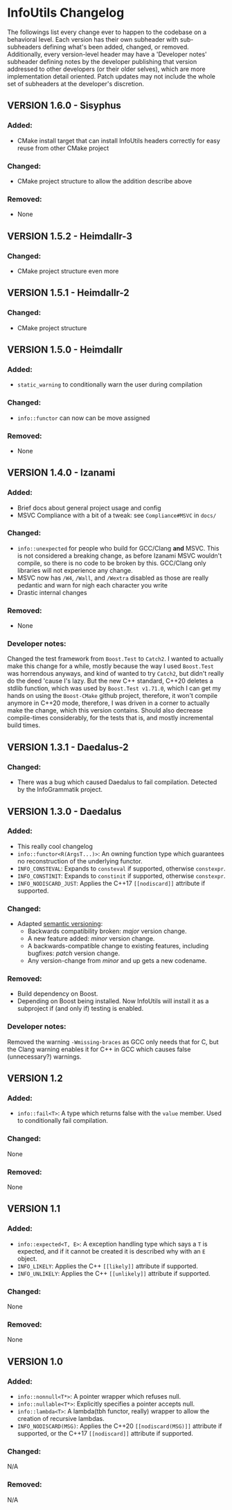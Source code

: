 # InfoUtils Changelog

The followings list every change ever to happen to the codebase on a behavioral level.
Each version has their own subheader with sub-subheaders defining what's been added, changed, or removed. 
Additionally, every version-level header may have a 'Developer notes' subheader defining notes
by the developer publishing that version addressed to other developers (or their older selves),
which are more implementation detail oriented.
Patch updates may not include the whole set of subheaders at the developer's discretion.  

## VERSION 1.6.0 - Sisyphus

### Added:
 - CMake install target that can install InfoUtils headers correctly for easy
   reuse from other CMake project

### Changed:
 - CMake project structure to allow the addition describe above

### Removed:
 - None

## VERSION 1.5.2 - Heimdallr-3

### Changed:
 - CMake project structure even more

## VERSION 1.5.1 - Heimdallr-2

### Changed:
 - CMake project structure

## VERSION 1.5.0 - Heimdallr

### Added:
 - `static_warning` to conditionally warn the user during compilation

### Changed:
 - `info::functor` can now can be move assigned

### Removed:
 - None

## VERSION 1.4.0 - Izanami

### Added:
 - Brief docs about general project usage and config
 - MSVC Compliance with a bit of a tweak: see `Compliance#MSVC` in `docs/`

### Changed:
 - `info::unexpected` for people who build for GCC/Clang **and** MSVC. This is not
 considered a breaking change, as before Izanami MSVC wouldn't compile, so there
 is no code to be broken by this. GCC/Clang only libraries will not experience any change. 
 - MSVC now has `/W4`, `/Wall`, and `/Wextra` disabled as those are really pedantic
   and warn for nigh each character you write
 - Drastic internal changes
 
### Removed:
 - None
 
### Developer notes:
 Changed the test framework from `Boost.Test` to `Catch2`. I wanted to actually make
 this change for a while, mostly because the way I used `Boost.Test` was horrendous 
 anyways, and kind of wanted to try `Catch2`, but didn't really do the 
 deed 'cause I's lazy. But the new C++ standard, C++20 deletes a stdlib function,
 which was used by `Boost.Test v1.71.0`, which I can get my hands on using the 
 `Boost-CMake` github project, therefore, it won't compile anymore in C++20 mode,
 therefore, I was driven in a corner to actually make the change, which this version
 contains. Should also decrease compile-times considerably, for the tests that is,
 and mostly incremental build times.   

## VERSION 1.3.1 - Daedalus-2

### Changed:
 - There was a bug which caused Daedalus to fail compilation. Detected by the InfoGrammatik project.

## VERSION 1.3.0 - Daedalus

### Added:
 - This really cool changelog
 - `info::functor<R(ArgsT...)>`: An owning function type which guarantees no reconstruction of the underlying functor.
 - `INFO_CONSTEVAL`: Expands to `consteval` if supported, otherwise `constexpr`.
 - `INFO_CONSTINIT`: Expands to `constinit` if supported, otherwise `constexpr`.
 - `INFO_NODISCARD_JUST`: Applies the C++17 `[[nodiscard]]` attribute if supported.

### Changed:
 - Adapted [semantic versioning](https://semver.org):
   - Backwards compatibility broken: *major* version change.
   - A new feature added: *minor* version change.
   - A backwards-compatible change to existing features, including bugfixes: *patch* version change.
   - Any version-change from *minor* and up gets a new 
   codename.
  
### Removed:
 - Build dependency on Boost.
 - Depending on Boost being installed. Now InfoUtils will install it as a subproject
 if (and only if) testing is enabled.

### Developer notes:
  Removed the warning `-Wmissing-braces` as GCC only needs that for C, but the Clang warning
  enables it for C++ in GCC which causes false (unnecessary?) warnings. 

## VERSION 1.2

### Added:
 - `info::fail<T>`: A type which returns false with the `value` member. Used to conditionally fail compilation.
 
### Changed:
 None

### Removed:
 None

## VERSION 1.1

### Added:
 - `info::expected<T, E>`: A exception handling type which says a `T` is expected, and if it cannot be created it is described why with an `E` object.
 - `INFO_LIKELY`: Applies the C++ `[[likely]]` attribute if supported.
 - `INFO_UNLIKELY`: Applies the C++ `[[unlikely]]` attribute if supported.
 
### Changed:
 None

### Removed:
 None

## VERSION 1.0

### Added: 
  - `info::nonnull<T*>`: A pointer wrapper which refuses null.
  - `info::nullable<T*>`: Explicitly specifies a pointer accepts null.
  - `info::lambda<T>`: A lambda(tbh functor, really) wrapper to allow the creation of recursive lambdas.
  - `INFO_NODISCARD(MSG)`: Applies the C++20 `[[nodiscard(MSG)]]` attribute if supported, or the C++17 `[[nodiscard]]` attribute if supported.
  
### Changed:
 N/A
  
### Removed:
 N/A
